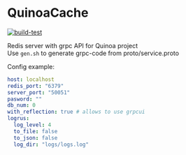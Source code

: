 # QuinoaCache <br>

[![build-test](https://github.com/s-vvardenfell/QuinoaCache/actions/workflows/build-test.yml/badge.svg)](https://github.com/s-vvardenfell/QuinoaCache/actions/workflows/build-test.yml) <br>

Redis server with grpc API for Quinoa project<br>
Use `gen.sh` to generate grpc-code from proto/service.proto

Config example:<br>
```yaml
host: localhost
redis_port: "6379"
server_port: "50051"
pasword: ""
db_num: 0
with_reflection: true # allows to use grpcui
logrus:
  log_level: 4
  to_file: false
  to_json: false
  log_dir: "logs/logs.log"
```
